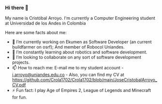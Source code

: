 ### Hi there 👋

My name is Cristóbal Arroyo.
I'm currently a Computer Engineering student at Universidad de los Andes in Colombia

Here are some facts about me:

- 🔭 I’m currently working on Ekumen as Software Developer (an current buildfarmer on osrf); And member of Robocol Uniandes.
- 🌱 I’m constantly learning about robotics and software development.
- 👯 I’m looking to collaborate on any sort of software development projects.
- 📫 How to reach me: E-mail me to my student account - j.arroyo@uniandes.edu.co - Also, you can find my CV at https://github.com/Crola1702/Crola1702/blob/main/JoseCristobalArroyo_CV.pdf
- ⚡ Fun fact: I play Age of Empires 2, League of Legends and Minecraft for fun.
